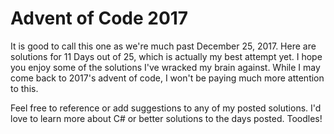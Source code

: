 # Advent of Code 2017

It is good to call this one as we're much past December 25, 2017. Here are solutions for 11 Days out of 25, which is actually my best attempt yet. I hope you enjoy some of the solutions I've wracked my brain against. While I may come back to 2017's advent of code, I won't be paying much more attention to this. 

Feel free to reference or add suggestions to any of my posted solutions. I'd love to learn more about C# or better solutions to the days posted. Toodles!